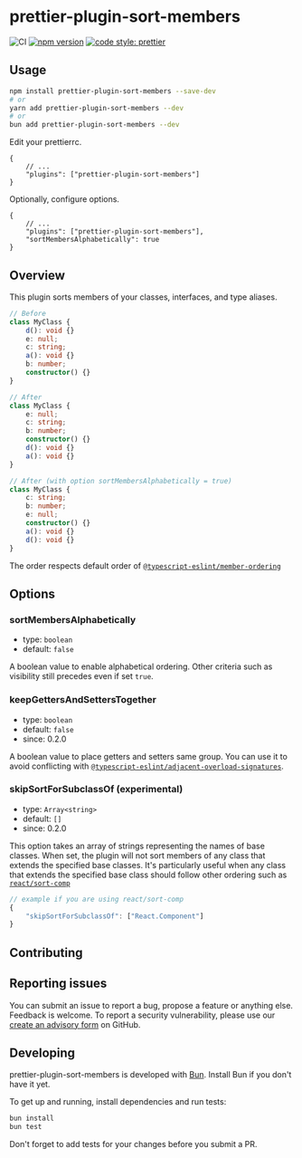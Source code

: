 # prettier-plugin-sort-members

![CI](https://github.com/seiyab/prettier-plugin-sort-members/actions/workflows/check.yml/badge.svg?branch=main&event=push) [![npm version](https://img.shields.io/npm/v/prettier-plugin-sort-members)](https://www.npmjs.com/package/prettier-plugin-sort-members) [![code style: prettier](https://img.shields.io/badge/code_style-prettier-ff69b4.svg)](https://github.com/prettier/prettier)

## Usage

```bash
npm install prettier-plugin-sort-members --save-dev
# or
yarn add prettier-plugin-sort-members --dev
# or
bun add prettier-plugin-sort-members --dev
```

Edit your prettierrc.

```jsonc
{
	// ...
	"plugins": ["prettier-plugin-sort-members"]
}
```

Optionally, configure options.

```jsonc
{
	// ...
	"plugins": ["prettier-plugin-sort-members"],
	"sortMembersAlphabetically": true
}
```

## Overview

This plugin sorts members of your classes, interfaces, and type aliases.

```ts
// Before
class MyClass {
	d(): void {}
	e: null;
	c: string;
	a(): void {}
	b: number;
	constructor() {}
}

// After
class MyClass {
	e: null;
	c: string;
	b: number;
	constructor() {}
	d(): void {}
	a(): void {}
}

// After (with option sortMembersAlphabetically = true)
class MyClass {
	c: string;
	b: number;
	e: null;
	constructor() {}
	a(): void {}
	d(): void {}
}
```

The order respects default order of [`@typescript-eslint/member-ordering`](https://typescript-eslint.io/rules/member-ordering/#default-configuration)

## Options

### sortMembersAlphabetically

- type: `boolean`
- default: `false`

A boolean value to enable alphabetical ordering.
Other criteria such as visibility still precedes even if set `true`.

### keepGettersAndSettersTogether

- type: `boolean`
- default: `false`
- since: 0.2.0

A boolean value to place getters and setters same group.
You can use it to avoid conflicting with [`@typescript-eslint/adjacent-overload-signatures`](https://typescript-eslint.io/rules/adjacent-overload-signatures/).

### skipSortForSubclassOf (experimental)

- type: `Array<string>`
- default: `[]`
- since: 0.2.0

This option takes an array of strings representing the names of base classes. When set, the plugin will not sort members of any class that extends the specified base classes. It's particularly useful when any class that extends the specified base class should follow other ordering such as [`react/sort-comp`](https://github.com/jsx-eslint/eslint-plugin-react/blob/b7474504fe5b9101dd7f607d9bc71aa2e61dfb37/docs/rules/sort-comp.md)

```js
// example if you are using react/sort-comp
{
	"skipSortForSubclassOf": ["React.Component"]
}
```

## Contributing

## Reporting issues

You can submit an issue to report a bug, propose a feature or anything else. Feedback is welcome.
To report a security vulnerability, please use our [create an advisory form](https://github.com/seiyab/prettier-plugin-sort-members/security/advisories/new) on GitHub.

## Developing

prettier-plugin-sort-members is developed with [Bun](https://bun.sh/). Install Bun if you don't have it yet.

To get up and running, install dependencies and run tests:

```sh
bun install
bun test
```

Don't forget to add tests for your changes before you submit a PR.
